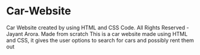 # Car-Website
Car Website created by using HTML and CSS Code. All Rights Reserved - Jayant Arora. Made from scratch 
This is a car website made using HTML and CSS, it gives the user options to search for cars and possibly rent them out

